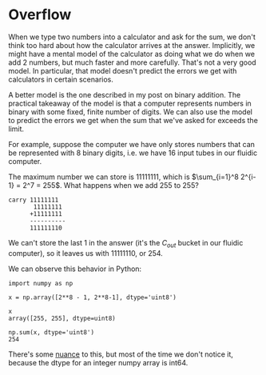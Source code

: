 # Overflow

When we type two numbers into a calculator and ask for the sum, we don't think too hard about how the calculator arrives at the answer. Implicitly, we might have a mental model of the calculator as doing what we do when we add 2 numbers, but much faster and more carefully. That's not a very good model. In particular, that model doesn't predict the errors we get with calculators in certain scenarios.

A better model is the one described in my post on binary addition. The practical takeaway of the model is that a computer represents numbers in binary with some fixed, finite number of digits. We can also use the model to predict the errors we get when the sum that we've asked for exceeds the limit.

For example, suppose the computer we have only stores numbers that can be represented with 8 binary digits, i.e. we have 16 input tubes in our fluidic computer.

The maximum number we can store is 11111111, which is $\sum_{i=1}^8 2^{i-1} = 2^7 = 255$. What happens when we add 255 to 255?

	carry 11111111
	       11111111
	      +11111111
	      ----------
	      111111110

We can't store the last 1 in the answer (it's the $C_{out}$ bucket in our fluidic computer), so it leaves us with 11111110, or 254.

We can observe this behavior in Python:

	import numpy as np

	x = np.array([2**8 - 1, 2**8-1], dtype='uint8')

	x
	array([255, 255], dtype=uint8)

	np.sum(x, dtype='uint8')
	254

There's some [nuance](https://web.archive.org/web/20180901001354/http://mortada.net/can-integer-operations-overflow-in-python.html) to this, but most of the time we don't notice it, because the dtype for an integer numpy array is int64. 